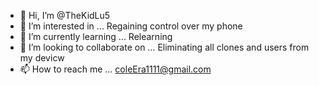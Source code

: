 - 👋 Hi, I’m @TheKidLu5
- 👀 I’m interested in ... Regaining control over my phone 
- 🌱 I’m currently learning ... Relearning
- 💞️ I’m looking to collaborate on ... Eliminating all clones and users from my devicw 
- 📫 How to reach me ... coleEra1111@gmail.com

<!---
TheKidLu5/TheKidLu5 is a ✨ special ✨ repository because its `README.md` (this file) appears on your GitHub profile.
You can click the Preview link to take a look at your changes.
--->
